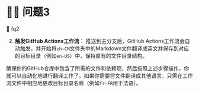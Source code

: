# 👩🏫 问题3

&#x20;:clap: fq2

2. **触发GitHub Actions工作流**： 推送到主分支后，GitHub Actions工作流会自动触发，并开始将`zh-CN`文件夹中的Markdown文件翻译成英文并保存到对应的目标目录（例如`en-US`）中，保持原有的文件目录结构。

确保你的GitHub仓库中包含了所需的文件和依赖项，然后按照上述步骤操作，你就可以自动化地进行翻译工作了。如果你需要将文件翻译成其他语言，只需在工作流文件中相应地更改目标目录名称（例如`fr-FR`用于法语）。

